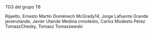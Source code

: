 TG3 del grupo T6

Rijaelto, Ernesto Martín Doménech McGrady14, Jorge Lafuente Grande javierutande, Javier Utande Medina cmodesto, Carlos Modesto Pérez TomaszChesky, Tomasz Tomaszewski
